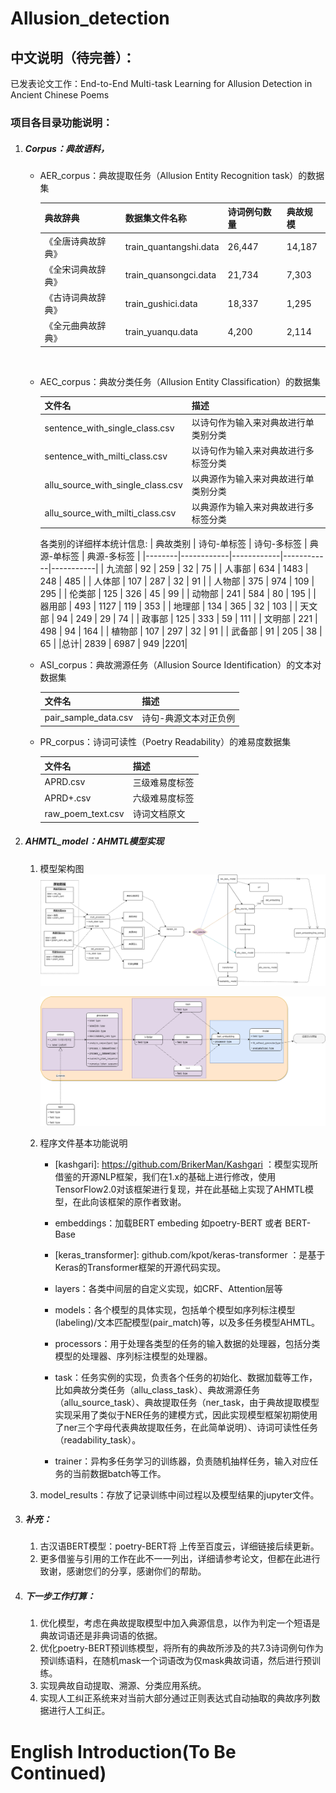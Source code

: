 # Allusion_detection
## 中文说明（待完善）：



已发表论文工作：End-to-End Multi-task Learning for Allusion Detection in Ancient Chinese Poems


### 项目各目录功能说明：
1. ##### Corpus：典故语料，
   
   * AER_corpus：典故提取任务（Allusion Entity Recognition task）的数据集
    
   
       | 典故辞典      | 数据集文件名称               | 诗词例句数量     | 典故规模       |
       | -------------|-------------------------- | ---------------| --------------|
       | 《全唐诗典故辞典》 | train_quantangshi.data | 26,447         | 14,187        |
       | 《全宋词典故辞典》 | train_quansongci.data  | 21,734         | 7,303         |
       | 《古诗词典故辞典》 | train_gushici.data     | 18,337         | 1,295         |
       | 《全元曲典故辞典》 | train_yuanqu.data      | 4,200          | 2,114         |
   
   
   ​     
    * AEC_corpus：典故分类任务（Allusion Entity Classification）的数据集
   
       | 文件名                            | 描述                                 |
       | --------------------------------- | ------------------------------------ |
       | sentence_with_single_class.csv    | 以诗句作为输入来对典故进行单类别分类 |
       | sentence_with_milti_class.csv     | 以诗句作为输入来对典故进行多标签分类 |
       | allu_source_with_single_class.csv | 以典源作为输入来对典故进行单类别分类 |
       | allu_source_with_milti_class.csv  | 以典源作为输入来对典故进行多标签分类 |
       
        各类别的详细样本统计信息: 
       | 典故类别 | 诗句-单标签 | 诗句-多标签  | 典源-单标签  | 典源-多标签 |
       |--------|------------|------------|------------|-----------|
       | 九流部  | 92         | 259        | 32 		  | 75	    |
       | 人事部  | 634        | 1483 	     | 248 		  | 485 |
       | 人体部  | 107        | 287 	     | 32 		  | 91		  |
       | 人物部  | 375        | 974 	     | 109 		  | 295		  |
       | 伦类部  | 125        | 326 	     | 45 		  | 99		  |
       | 动物部  | 241        | 584 	     | 80 	  	  | 195		  |
       | 器用部  | 493        | 1127 	     | 119 		  | 353   |
       | 地理部  | 134        | 365 	     | 32 		  | 103		  |
       | 天文部  | 94         | 249 	     | 29  		  | 74		  |
       | 政事部  | 125        | 333 	     | 59 		  | 111		  |
       | 文明部  | 221        | 498 	     | 94 		  | 164		  |
       | 植物部  | 107        | 297 	     | 32 		  | 91		  |
       | 武备部  | 91         | 205 		 | 38 		  | 65		  |
       |总计| 2839        | 6987        | 949         |2201|
   

   

	* ASI_corpus：典故溯源任务（Allusion Source Identification）的文本对数据集
   
        | 文件名                | 描述               |
        | -------------------- | -------------------|
        | pair_sample_data.csv | 诗句-典源文本对正负例 |
   
    
   
   	* PR_corpus：诗词可读性（Poetry Readability）的难易度数据集
   
         | 文件名             | 描述           |
         | ----------------- | -------------- |
         | APRD.csv          | 三级难易度标签   |
         | APRD+.csv         | 六级难易度标签   |
         | raw_poem_text.csv | 诗词文档原文     |
     






2. ##### AHMTL_model：AHMTL模型实现
   
    1. 模型架构图
         ![](https://github.com/lailoo/Allusion_detection/blob/master/model_implement-architecture.png)
    
         ![](https://github.com/lailoo/Allusion_detection/blob/master/model_implement-component.png)
    
         
         
    2. 程序文件基本功能说明
         * [kashgari]: https://github.com/BrikerMan/Kashgari ：模型实现所借鉴的开源NLP框架，我们在1.x的基础上进行修改，使用TensorFlow2.0对该框架进行复现，并在此基础上实现了AHMTL模型，在此向该框架的原作者致谢。
    
          * embeddings：加载BERT embeding 如poetry-BERT  或者 BERT-Base
    
          * [keras_transformer]: github.com/kpot/keras-transformer ：是基于Keras的Transformer框架的开源代码实现。
    
          * layers：各类中间层的自定义实现，如CRF、Attention层等
    
          * models：各个模型的具体实现，包括单个模型如序列标注模型(labeling)/文本匹配模型(pair_match)等，以及多任务模型AHMTL。
    
          * processors：用于处理各类型的任务的输入数据的处理器，包括分类模型的处理器、序列标注模型的处理器。
    
          * task：任务实例的实现，负责各个任务的初始化、数据加载等工作，比如典故分类任务（allu_class_task）、典故溯源任务（allu_source_task）、典故提取任务（ner_task，由于典故提取模型实现采用了类似于NER任务的建模方式，因此实现模型框架初期使用了ner三个字母代表典故提取任务，在此简单说明）、诗词可读性任务（readability_task）。
    
          * trainer：异构多任务学习的训练器，负责随机抽样任务，输入对应任务的当前数据batch等工作。
    
            
            
    
      3. model_results：存放了记录训练中间过程以及模型结果的jupyter文件。





3. ##### 补充：

   1. 古汉语BERT模型：poetry-BERT将 上传至百度云，详细链接后续更新。
   2. 更多借鉴与引用的工作在此不一一列出，详细请参考论文，但都在此进行致谢，感谢您们的分享，感谢你们的帮助。



4. ##### 下一步工作打算：

   1. 优化模型，考虑在典故提取模型中加入典源信息，以作为判定一个短语是典故词语还是非典词语的依据。
   2. 优化poetry-BERT预训练模型，将所有的典故所涉及的共7.3诗词例句作为预训练语料，在随机mask一个词语改为仅mask典故词语，然后进行预训练。
   3. 实现典故自动提取、溯源、分类应用系统。
   4. 实现人工纠正系统来对当前大部分通过正则表达式自动抽取的典故序列数据进行人工纠正。

# English Introduction(To Be Continued)


